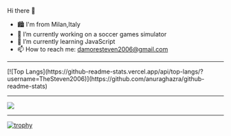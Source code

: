 Hi there 👋


- 🏙 I'm from Milan,Italy
- 🔭 I’m currently working on a soccer games simulator
- 🌱 I’m currently learning JavaScript
- 📫 How to reach me: damoresteven2006@gmail.com
<hr>
[![Top Langs](https://github-readme-stats.vercel.app/api/top-langs/?username=TheSteven2006)](https://github.com/anuraghazra/github-readme-stats)
<hr>

<img src="https://github-readme-stats.vercel.app/api?username=TheSteven2006&count_private=true&theme=radical&show_icons=true"/>
<hr>

[![trophy](https://github-profile-trophy.vercel.app/?username=ryo-ma&theme=onedark)](https://github.com/ryo-ma/github-profile-trophy)
